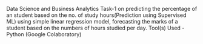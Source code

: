 Data Science and Business Analytics Task-1 on predicting the percentage of an student based on the no. of study hours(Prediction using Supervised ML) using simple linear regression model, forecasting the marks of a student based on the numbers of hours studied per day. Tool(s) Used - Python (Google Colaboratory)
